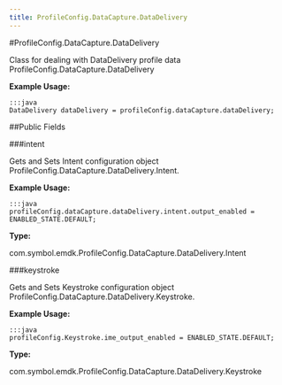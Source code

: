```yaml
---
title: ProfileConfig.DataCapture.DataDelivery
---
```

#ProfileConfig.DataCapture.DataDelivery

Class for dealing with DataDelivery profile data  ProfileConfig.DataCapture.DataDelivery

 

**Example Usage:**
	
	:::java	
	DataDelivery dataDelivery = profileConfig.dataCapture.dataDelivery;


##Public Fields

###intent

Gets and Sets Intent configuration object  ProfileConfig.DataCapture.DataDelivery.Intent.

 

**Example Usage:**
	
	:::java	
	profileConfig.dataCapture.dataDelivery.intent.output_enabled = ENABLED_STATE.DEFAULT;


**Type:**

com.symbol.emdk.ProfileConfig.DataCapture.DataDelivery.Intent

###keystroke

Gets and Sets Keystroke configuration object  ProfileConfig.DataCapture.DataDelivery.Keystroke.

 

**Example Usage:**
	
	:::java	
	profileConfig.Keystroke.ime_output_enabled = ENABLED_STATE.DEFAULT;


**Type:**

com.symbol.emdk.ProfileConfig.DataCapture.DataDelivery.Keystroke

